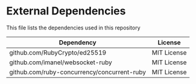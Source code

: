# External Dependencies

This file lists the dependencies used in this repository

| Dependency | License |
|-|-|
| github.com/RubyCrypto/ed25519 | MIT License |
| github.com/imanel/websocket-ruby | MIT License |
| github.com/ruby-concurrency/concurrent-ruby | MIT License |


